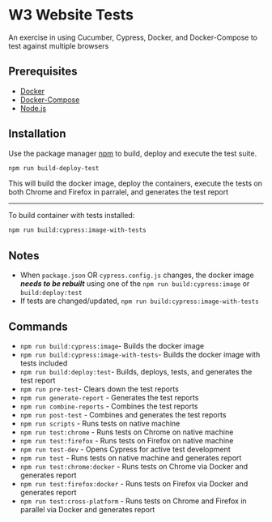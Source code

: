 # W3 Website Tests

An exercise in using Cucumber, Cypress, Docker, and Docker-Compose to test against multiple browsers

## Prerequisites
- [Docker](https://docs.docker.com/get-docker/)
- [Docker-Compose](https://docs.docker.com/compose/install/)
- [Node.js](https://nodejs.org/en/download/package-manager/)

## Installation

Use the package manager [npm](https://nodejs.org/en/download/package-manager/) to build, deploy and execute the test suite.

```bash
npm run build-deploy-test
```
This will build the docker image, deploy the containers, execute the tests on both Chrome and Firefox in parralel, and generates the test report  

-----

To build container with tests installed:

```bash
npm run build:cypress:image-with-tests
```


## Notes

- When `package.json` OR `cypress.config.js` changes, the docker image ***needs to be rebuilt*** using one of the `npm run build:cypress:image` or `build:deploy:test`
- If tests are changed/updated, `npm run build:cypress:image-with-tests`

## Commands

- `npm run build:cypress:image`- Builds the docker image
- `npm run build:cypress:image-with-tests`- Builds the docker image with tests included
- `npm run build:deploy:test`- Builds, deploys, tests, and generates the test report
- `npm run pre-test`- Clears down the test reports
- `npm run generate-report` - Generates the test reports
- `npm run combine-reports` - Combines the test reports
- `npm run post-test` - Combines and generates the test reports
- `npm run scripts` - Runs tests on native machine
- `npm run test:chrome` - Runs tests on Chrome on native machine
- `npm run test:firefox` - Runs tests on Firefox on native machine
- `npm run test-dev` - Opens Cypress for active test development
- `npm run test` - Runs tests on native machine and generates report 
- `npm run test:chrome:docker` - Runs tests on Chrome via Docker and generates report
- `npm run test:firefox:docker` - Runs tests on Firefox via Docker and generates report
- `npm run test:cross-platform` - Runs tests on Chrome and Firefox in parallel via Docker and generates report

